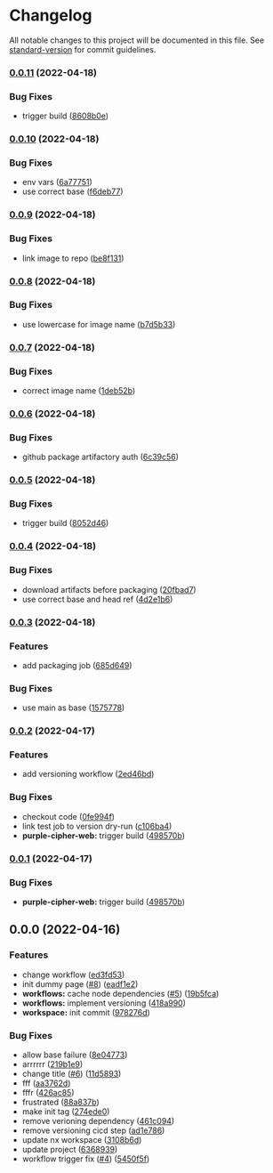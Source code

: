 # Changelog

All notable changes to this project will be documented in this file. See [standard-version](https://github.com/conventional-changelog/standard-version) for commit guidelines.

### [0.0.11](https://github.com/PurpleCipher/purplecipherorg/compare/v0.0.10...v0.0.11) (2022-04-18)


### Bug Fixes

* trigger build ([8608b0e](https://github.com/PurpleCipher/purplecipherorg/commit/8608b0e473f82b206451a9de0251fb2045e21289))

### [0.0.10](https://github.com/PurpleCipher/purplecipherorg/compare/v0.0.9...v0.0.10) (2022-04-18)


### Bug Fixes

* env vars ([6a77751](https://github.com/PurpleCipher/purplecipherorg/commit/6a7775111e080112d993189c2912fe51c524c87c))
* use correct base ([f6deb77](https://github.com/PurpleCipher/purplecipherorg/commit/f6deb77c36dfa7ce9b94633c97611ab07138b72f))

### [0.0.9](https://github.com/PurpleCipher/purplecipherorg/compare/v0.0.8...v0.0.9) (2022-04-18)


### Bug Fixes

* link image to repo ([be8f131](https://github.com/PurpleCipher/purplecipherorg/commit/be8f131e95b96cfbe6d5f7972d9db2a0e246b030))

### [0.0.8](https://github.com/PurpleCipher/purplecipherorg/compare/v0.0.7...v0.0.8) (2022-04-18)


### Bug Fixes

* use lowercase for image name ([b7d5b33](https://github.com/PurpleCipher/purplecipherorg/commit/b7d5b33e0b1eff52e0a6c62eecda7013c0df541e))

### [0.0.7](https://github.com/PurpleCipher/purplecipherorg/compare/v0.0.6...v0.0.7) (2022-04-18)


### Bug Fixes

* correct image name ([1deb52b](https://github.com/PurpleCipher/purplecipherorg/commit/1deb52bd60d864b78db44765326721f5833deb77))

### [0.0.6](https://github.com/PurpleCipher/purplecipherorg/compare/v0.0.5...v0.0.6) (2022-04-18)


### Bug Fixes

* github package artifactory auth ([6c39c56](https://github.com/PurpleCipher/purplecipherorg/commit/6c39c5680254c858f437a7ce6713a9ca6ac9fa9f))

### [0.0.5](https://github.com/PurpleCipher/purplecipherorg/compare/v0.0.4...v0.0.5) (2022-04-18)


### Bug Fixes

* trigger build ([8052d46](https://github.com/PurpleCipher/purplecipherorg/commit/8052d46b42e0eda9a69ccecf61487c8ce328b6aa))

### [0.0.4](https://github.com/PurpleCipher/purplecipherorg/compare/v0.0.3...v0.0.4) (2022-04-18)


### Bug Fixes

* download artifacts before packaging ([20fbad7](https://github.com/PurpleCipher/purplecipherorg/commit/20fbad7539410aaf5f8da689d4507aa47dad81f0))
* use correct base and head ref ([4d2e1b6](https://github.com/PurpleCipher/purplecipherorg/commit/4d2e1b6de5391eaed433bbcf831e7203d3d3aa0c))

### [0.0.3](https://github.com/PurpleCipher/purplecipherorg/compare/v0.0.2...v0.0.3) (2022-04-18)


### Features

* add packaging job ([685d649](https://github.com/PurpleCipher/purplecipherorg/commit/685d64963eb8a650f7440dd5551dcbb70b6f92e1))


### Bug Fixes

* use main as base ([1575778](https://github.com/PurpleCipher/purplecipherorg/commit/1575778516c0ea171ac20c44cb3fe3d0f97b6a16))

### [0.0.2](https://github.com/PurpleCipher/purplecipherorg/compare/v0.0.0...v0.0.2) (2022-04-17)


### Features

* add versioning workflow ([2ed46bd](https://github.com/PurpleCipher/purplecipherorg/commit/2ed46bdc4c241925dbef45ebecc32c798c69bf99))


### Bug Fixes

* checkout code ([0fe994f](https://github.com/PurpleCipher/purplecipherorg/commit/0fe994f8ae2fd950b2d13907e8af07f7db5958a4))
* link test job to version dry-run ([c106ba4](https://github.com/PurpleCipher/purplecipherorg/commit/c106ba41eeaa3e79abed926e3abda9f64b6f42d3))
* **purple-cipher-web:** trigger build ([498570b](https://github.com/PurpleCipher/purplecipherorg/commit/498570b5c7e51f06323d027cae982f9c5e52d001))

### [0.0.1](https://github.com/PurpleCipher/purplecipherorg/compare/v0.0.0...v0.0.1) (2022-04-17)


### Bug Fixes

* **purple-cipher-web:** trigger build ([498570b](https://github.com/PurpleCipher/purplecipherorg/commit/498570b5c7e51f06323d027cae982f9c5e52d001))

## 0.0.0 (2022-04-16)


### Features

* change workflow ([ed3fd53](https://github.com/PurpleCipher/purplecipherorg/commit/ed3fd539ec82d46c99e05ee8eb63ef1c3e3bdd37))
* init dummy page ([#8](https://github.com/PurpleCipher/purplecipherorg/issues/8)) ([eadf1e2](https://github.com/PurpleCipher/purplecipherorg/commit/eadf1e215524bfa66a0457fc0179454098eeb323))
* **workflows:** cache node dependencies ([#5](https://github.com/PurpleCipher/purplecipherorg/issues/5)) ([19b5fca](https://github.com/PurpleCipher/purplecipherorg/commit/19b5fca46985278b3f46a8f738dd104b8a1c615d))
* **workflows:** implement versioning ([418a990](https://github.com/PurpleCipher/purplecipherorg/commit/418a990d98242a8d684ebcad61c7054207142b23))
* **workspace:** init commit ([978276d](https://github.com/PurpleCipher/purplecipherorg/commit/978276d8d51c77601b0f1cc89cf2958a4e5602a3))


### Bug Fixes

* allow base failure ([8e04773](https://github.com/PurpleCipher/purplecipherorg/commit/8e04773474ee579cecadeb5531d3ddcdb37f4ccd))
* arrrrrr ([219b1e9](https://github.com/PurpleCipher/purplecipherorg/commit/219b1e912876c76920eec47c68f63001bdf9e7b5))
* change title ([#6](https://github.com/PurpleCipher/purplecipherorg/issues/6)) ([11d5893](https://github.com/PurpleCipher/purplecipherorg/commit/11d58933b4d6b6fe31745be92ad66cf88a6ed012))
* fff ([aa3762d](https://github.com/PurpleCipher/purplecipherorg/commit/aa3762d93c589b8371b971346792dd18e02031f5))
* fffr ([426ac85](https://github.com/PurpleCipher/purplecipherorg/commit/426ac85513b2404dab9b4dcae4d08f2d2ec75052))
* frustrated ([88a837b](https://github.com/PurpleCipher/purplecipherorg/commit/88a837b3402b787133c0ad9e0b91b9d105ffecbd))
* make init tag ([274ede0](https://github.com/PurpleCipher/purplecipherorg/commit/274ede094beeb709cc9680f38889fbca3126bd51))
* remove verioning dependency ([461c094](https://github.com/PurpleCipher/purplecipherorg/commit/461c094efcf0e4a10e5c9507599b5b0f58d807da))
* remove versioning cicd step ([ad1e786](https://github.com/PurpleCipher/purplecipherorg/commit/ad1e7863dc6a531acfb9ba403d54768010e9393f))
* update nx workspace ([3108b6d](https://github.com/PurpleCipher/purplecipherorg/commit/3108b6d4a46ec202f0a488bb5dc44d3e11cb0a09))
* update project ([6368939](https://github.com/PurpleCipher/purplecipherorg/commit/6368939039cb0aa2c19ee0dfcc2be9e41f2eced7))
* workflow trigger fix ([#4](https://github.com/PurpleCipher/purplecipherorg/issues/4)) ([5450f5f](https://github.com/PurpleCipher/purplecipherorg/commit/5450f5f8435f936e8145eb25c9b1a2a14d17dc0d))
